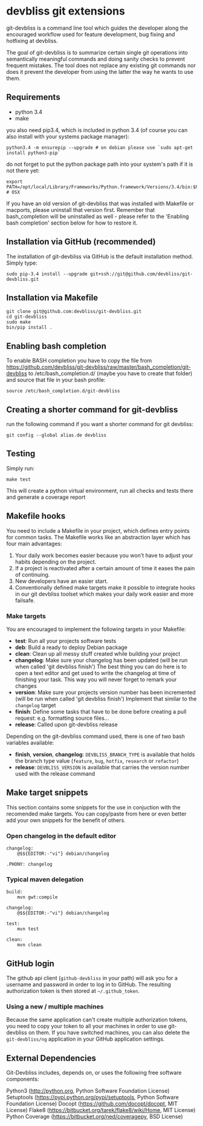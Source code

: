 # devbliss git extensions

git-devbliss is a command line tool which guides the developer along the
encouraged workflow used for feature development, bug fixing and hotfixing at
devbliss.

The goal of git-devbliss is to summarize certain single git operations into
semantically meaningful commands and doing sanity checks to prevent frequent
mistakes.
The tool does not replace any existing git commands nor does it
prevent the developer from using the latter the way he wants to use them.

## Requirements

- python 3.4
- make


you also need pip3.4, which is included in python 3.4 (of course you can also install with your systems package manager):

    python3.4 -m ensurepip --upgrade # on debian please use `sudo apt-get install python3-pip`

do not forget to put the python package path into your system's path if it is not there yet:

    export PATH=/opt/local/Library/Frameworks/Python.framework/Versions/3.4/bin:$PATH # OSX
    
If you have an old version of git-devbliss that was installed with Makefile or macports, please uninstall that version first. Remember that bash_completion will be uninstalled as well - please refer to the 'Enabling bash completion' section below for how to restore it.

## Installation via GitHub (recommended)

The installation of git-devbliss via GitHub is the default installation
method. Simply type:

    sudo pip-3.4 install --upgrade git+ssh://git@github.com/devbliss/git-devbliss.git

## Installation via Makefile

    git clone git@github.com:devbliss/git-devbliss.git
    cd git-devbliss
    sudo make
    bin/pip install .

## Enabling bash completion

To enable BASH completion you have to copy the file from https://github.com/devbliss/git-devbliss/raw/master/bash_completion/git-devbliss to
/etc/bash_completion.d/ (maybe you have to create that folder) and source that file in your bash profile:

    source /etc/bash_completion.d/git-devbliss


## Creating a shorter command for git-devbliss

run the following command if you want a shorter command for git devbliss:
    
    git config --global alias.de devbliss

## Testing

Simply run:

    make test

This will create a python virtual environment, run all checks and tests there and generate a coverage report


## Makefile hooks

You need to include a Makefile in your project, which defines entry points for
common tasks. The Makefile works like an abstraction layer which has
four main advantages:

 1. Your daily work becomes easier because you won't have to adjust your habits
    depending on the project.
 2. If a project is reactivated after a certain amount of time it eases the
    pain of continuing.
 3. New developers have an easier start.
 4. Conventionally defined make targets make it
    possible to integrate hooks in our git devbliss toolset which makes your
    daily work easier and more failsafe.

### Make targets

You are encouraged to implement the following targets in your Makefile:

- **test**: Run all your projects software tests
- **deb**: Build a ready to deploy Debian package
- **clean**: Clean up all messy stuff created while building your project
- **changelog**: Make sure your changelog has been updated (will be run when
  called 'git devbliss finish') The best thing you can do here is to open a
  text editor and get used to write the changelog at time of finishing your
  task. This way you will never forget to remark your changes
- **version**: Make sure your projects version number has been incremented
  (will be run when called 'git devbliss finish') Implement that similar to the
  `changelog` target
- **finish**: Define some tasks that have to be done before creating a pull
  request: e.g. formatting source files...
- **release**: Called upon git-devbliss release

Depending on the git-devbliss command used, there is one of two bash variables
available:
- **finish**, **version**, **changelog**:  `DEVBLISS_BRANCH_TYPE` is available that holds the branch type
  value (`feature`, `bug`, `hotfix`, `research` or `refactor`)
- **release**: `DEVBLISS_VERSION` is available that carries the version number
  used with the release command

## Make target snippets

This section contains some snippets for the use in conjuction with the
recomended make targets. You can copy/paste from here or even better add your
own snippets for the benefit of others.

### Open changelog in the default editor

    changelog:
    	@$${EDITOR:-"vi"} debian/changelog

    .PHONY: changelog

### Typical maven delegation

    build:
    	mvn gwt:compile

    changelog:
    	@$${EDITOR:-"vi"} debian/changelog

    test:
    	mvn test

    clean:
    	mvn clean

## GitHub login

The github api client (`github-devbliss` in your path) will ask you for a username
and password in order to log in to GitHub. The resulting authorization token is then
stored at `~/.github_token`.

### Using a new / multiple machines

Because the same application can't create multiple authorization tokens, you need to
copy your token to all your machines in order to use git-devbliss on them. If you have
switched machines, you can also delete the `git-devbliss/ng` application in your GitHub
application settings.


## External Dependencies

Git-Devbliss includes, depends on, or uses the following free software components:

Python3 (http://python.org, Python Software Foundation License)
Setuptools (https://pypi.python.org/pypi/setuptools, Python Software Foundation License)
Docopt (https://github.com/docopt/docopt, MIT License)
Flake8 (https://bitbucket.org/tarek/flake8/wiki/Home, MIT License)
Python Coverage (https://bitbucket.org/ned/coveragepy, BSD License)
